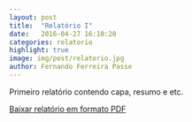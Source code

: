 ```yaml
---
layout: post
title:  "Relatório I"
date:   2016-04-27 16:10:20
categories: relatorio
highlight: true
image: img/post/relatorio.jpg
author: Fernando Ferreira Passe
---
```

<p>Primeiro relatório contendo capa, resumo e etc.</p>

[Baixar relatório em formato PDF]({{site.url}}{{site.baseurl}}/download/rel-1.pdf)
